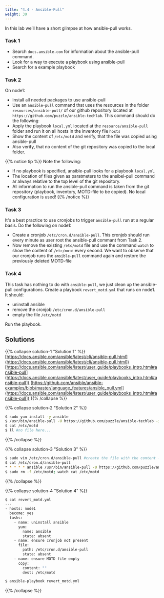 ```yaml
---
title: "4.4 - Ansible-Pull"
weight: 30
---
```


In this lab we’ll have a short glimpse at how ansible-pull works.

### Task 1

  - Search `docs.ansible.com` for information about the ansible-pull command.
  - Look for a way to execute a playbook using ansible-pull
  - Search for a example playbook 

### Task 2

On node1:

  - Install all needed packages to use ansible-pull
  - Use an `ansible-pull` command that uses the resources in the folder `resources/ansible-pull/` of our github repository located at `https://github.com/puzzle/ansible-techlab`. This command should do the following:
  - Apply the playbook `local.yml` located at the `resource/ansible-pull` folder and run it on all hosts in the inventory file `hosts`
  - Show the content of `/etc/motd` and verify, that the file was copied using ansible-pull
  - Also verify, that no content of the git repository was copied to the local folder.

{{% notice tip %}}
Note the following:
 - If no playbook is specified, ansible-pull looks for a playbook `local.yml`.
 - The location of files given as paratmeters to the ansibel-pull command ar always relative to the top level of the git repository.
 - All information to run the ansible-pull command is taken from the git repository (playbook, inventory, MOTD-file to be copied). No local configuration is used!
{{% /notice %}}

### Task 3

It's a best practice to use cronjobs to trigger `ansible-pull` run at a regular basis. Do the following on node1:

  - Create a cronjob `/etc/cron.d/ansible-pull`. This cronjob should run every minute as user root the ansible-pull commant from Task 2.
  - Now remove the existing `/etc/motd` file and use the command `watch` to show the content of `/etc/motd` every second. We want to observe that our cronjob runs the `ansible-pull` command again and restore the previously deleted MOTD-file

### Task 4

This task has nothing to do with `ansible-pull`, we just clean up the ansible-pull configurations. Create a playbook `revert_motd.yml` that runs on node1. It should:
  
  - uninstall ansible
  - remove the cronjob `/etc/cron.d/ansible-pull`
  - empty the file `/etc/motd`

Run the playbook.


## Solutions

{{% collapse solution-1 "Solution 1" %}}
[https://docs.ansible.com/ansible/latest/cli/ansible-pull.html](https://docs.ansible.com/ansible/latest/cli/ansible-pull.html])
[https://docs.ansible.com/ansible/latest/user_guide/playbooks_intro.html#ansible-pull](https://docs.ansible.com/ansible/latest/user_guide/playbooks_intro.html#ansible-pull])
[https://github.com/ansible/ansible-examples/blob/master/language_features/ansible_pull.yml](https://docs.ansible.com/ansible/latest/user_guide/playbooks_intro.html#ansible-pull])
{{% /collapse %}}

{{% collapse solution-2 "Solution 2" %}}
```bash
$ sudo yum install -y ansible
$ /usr/bin/ansible-pull -U https://github.com/puzzle/ansible-techlab -i resources/ansible-pull/hosts resources/ansible-pull/local.yml
$ cat /etc/motd
$ ll #no file here...
```
{{% /collapse %}}

{{% collapse solution-3 "Solution 3" %}}
```bash
$ sudo vim /etc/cron.d/ansible-pull #create the file with the content ->
$ cat /etc/cron.d/ansible-pull 
* * * * * ansible /usr/bin/ansible-pull -U https://github.com/puzzle/ansible-techlab -i resources/ansible-pull/hosts resources/ansible-pull/local.yml
$ sudo rm -f /etc/motd; watch cat /etc/motd
```
{{% /collapse %}}

{{% collapse solution-4 "Solution 4" %}}
```bash
$ cat revert_motd.yml
---
- hosts: node1
  become: yes
  tasks:
    - name: uninstall ansible
      yum:
        name: ansible
        state: absent
    - name: ensure cronjob not present
      file:
        path: /etc/cron.d/ansible-pull
        state: absent
    - name: ensure MOTD file empty
      copy:
        content: ""
        dest: /etc/motd

$ ansible-playbook revert_motd.yml
```
{{% /collapse %}}
